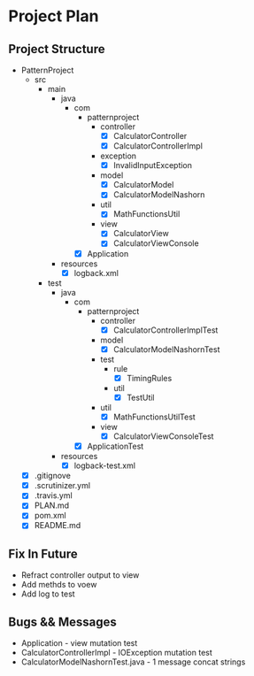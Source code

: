 # Project Plan
## Project Structure
* PatternProject
    * src
        * main
            * java
                * com
                    * patternproject
                        * controller
                            * [x] CalculatorController
                            * [x] CalculatorControllerImpl
                        * exception
                            * [x] InvalidInputException
                        * model
                            * [x] CalculatorModel
                            * [x] CalculatorModelNashorn
                        * util
                            * [x] MathFunctionsUtil
                        * view
                            * [x] CalculatorView
                            * [x] CalculatorViewConsole
                    * [x] Application
            * resources
                * [x] logback.xml
        * test
            * java
                * com
                    * patternproject
                        * controller
                            * [x] CalculatorControllerImplTest
                        * model
                            * [x] CalculatorModelNashornTest
                        * test
                            * rule
                                * [x] TimingRules
                            * util
                                * [x] TestUtil
                        * util
                            * [x] MathFunctionsUtilTest
                        * view
                            * [x] CalculatorViewConsoleTest
                    * [x] ApplicationTest
            * resources
                * [x] logback-test.xml
    * [x] .gitignove
    * [x] .scrutinizer.yml
    * [x] .travis.yml
    * [x] PLAN.md
    * [x] pom.xml
    * [x] README.md

## Fix In Future
* Refract controller output to view
* Add methds to voew
* Add log to test

## Bugs && Messages
* Application - view mutation test
* CalculatorControllerImpl - IOException mutation test
* CalculatorModelNashornTest.java - 1 message concat strings
